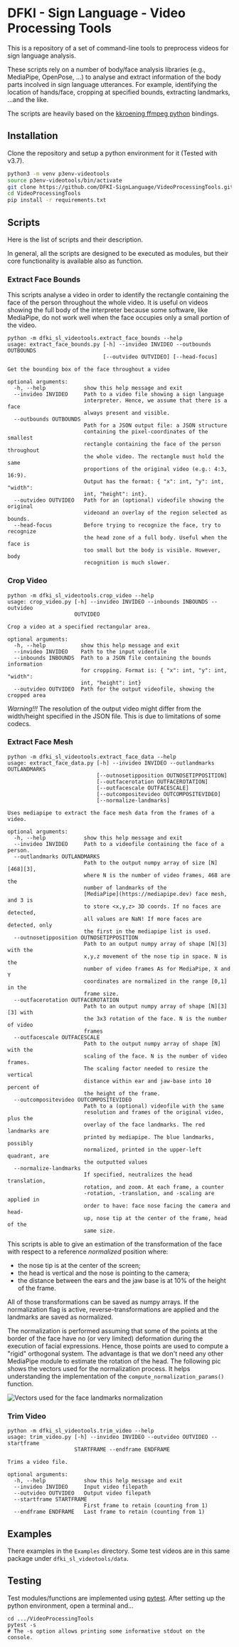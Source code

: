 # DFKI - Sign Language - Video Processing Tools

This is a repository of a set of command-line tools to preprocess videos for sign language analysis.

These scripts rely on a number of body/face analysis libraries (e.g., MediaPipe, OpenPose, ...) to analyse and extract information of the body parts incolved in sign language utterances. For example, identifying the location of hands/face, cropping at specified bounds, extracting landmarks, ...and the like.

The scripts are heavily based on the [kkroening ffmpeg python](https://kkroening.github.io/ffmpeg-python/) bindings.

## Installation

Clone the repository and setup a python environment for it (Tested with v3.7).

```sh
python3 -m venv p3env-videotools
source p3env-videotools/bin/activate
git clone https://github.com/DFKI-SignLanguage/VideoProcessingTools.git
cd VideoProcessingTools
pip install -r requirements.txt
```

## Scripts

Here is the list of scripts and their description.

In general, all the scripts are designed to be executed as modules, but their core functionality is available also as function.

### Extract Face Bounds

This scripts analyse a video in order to identify the rectangle containing the face of the person throughout the whole video.
It is useful on videos showing the full body of the interpreter because some software, like MediaPipe, do not work well when the face occupies only a small portion of the video.

```
python -m dfki_sl_videotools.extract_face_bounds --help
usage: extract_face_bounds.py [-h] --invideo INVIDEO --outbounds OUTBOUNDS
                              [--outvideo OUTVIDEO] [--head-focus]

Get the bounding box of the face throughout a video

optional arguments:
  -h, --help            show this help message and exit
  --invideo INVIDEO     Path to a video file showing a sign language
                        interpreter. Hence, we assume that there is a face
                        always present and visible.
  --outbounds OUTBOUNDS
                        Path for a JSON output file: a JSON structure
                        containing the pixel-coordinates of the smallest
                        rectangle containing the face of the person throughout
                        the whole video. The rectangle must hold the same
                        proportions of the original video (e.g.: 4:3, 16:9).
                        Output has the format: { "x": int, "y": int, "width":
                        int, "height": int}.
  --outvideo OUTVIDEO   Path for an (optional) videofile showing the original
                        videoand an overlay of the region selected as bounds.
  --head-focus          Before trying to recognize the face, try to recognize
                        the head zone of a full body. Useful when the face is
                        too small but the body is visible. However, body
                        recognition is much slower.
```

### Crop Video

```
python -m dfki_sl_videotools.crop_video --help
usage: crop_video.py [-h] --invideo INVIDEO --inbounds INBOUNDS --outvideo
                     OUTVIDEO

Crop a video at a specified rectangular area.

optional arguments:
  -h, --help           show this help message and exit
  --invideo INVIDEO    Path to the input videofile
  --inbounds INBOUNDS  Path to a JSON file containing the bounds information
                       for cropping. Format is: { "x": int, "y": int, "width":
                       int, "height": int}
  --outvideo OUTVIDEO  Path for the output videofile, showing the cropped area
```

_Warning!!!_ The resolution of the output video might differ from the width/height specified in the JSON file. This is due to limitations of some codecs.

### Extract Face Mesh

```
python -m dfki_sl_videotools.extract_face_data --help
usage: extract_face_data.py [-h] --invideo INVIDEO --outlandmarks OUTLANDMARKS
                            [--outnosetipposition OUTNOSETIPPOSITION]
                            [--outfacerotation OUTFACEROTATION]
                            [--outfacescale OUTFACESCALE]
                            [--outcompositevideo OUTCOMPOSITEVIDEO]
                            [--normalize-landmarks]

Uses mediapipe to extract the face mesh data from the frames of a video.

optional arguments:
  -h, --help            show this help message and exit
  --invideo INVIDEO     Path to a videofile containing the face of a person.
  --outlandmarks OUTLANDMARKS
                        Path to the output numpy array of size [N][468][3],
                        where N is the number of video frames, 468 are the
                        number of landmarks of the
                        [MediaPipe](https://mediapipe.dev) face mesh, and 3 is
                        to store <x,y,z> 3D coords. If no faces are detected,
                        all values are NaN! If more faces are detected, only
                        the first in the mediapipe list is used.
  --outnosetipposition OUTNOSETIPPOSITION
                        Path to an output numpy array of shape [N][3] with the
                        x,y,z movement of the nose tip in space. N is the
                        number of video frames As for MediaPipe, X and Y
                        coordinates are normalized in the range [0,1] in the
                        frame size.
  --outfacerotation OUTFACEROTATION
                        Path to an output numpy array of shape [N][3][3] with
                        the 3x3 rotation of the face. N is the number of video
                        frames
  --outfacescale OUTFACESCALE
                        Path to the output numpy array of shape [N] with the
                        scaling of the face. N is the number of video frames.
                        The scaling factor needed to resize the vertical
                        distance within ear and jaw-base into 10 percent of
                        the height of the frame.
  --outcompositevideo OUTCOMPOSITEVIDEO
                        Path to a (optional) videofile with the same
                        resolution and frames of the original video, plus the
                        overlay of the face landmarks. The red landmarks are
                        printed by mediapipe. The blue landmarks, possibly
                        normalized, printed in the upper-left quadrant, are
                        the outputted values
  --normalize-landmarks
                        If specified, neutralizes the head translation,
                        rotation, and zoom. At each frame, a counter
                        -rotation, -translation, and -scaling are applied in
                        order to have: face nose facing the camera and head-
                        up, nose tip at the center of the frame, head of the
                        same size.
```

This scripts is able to give an estimation of the transformation of the face with respect to a reference _normalized_ position where:

* the nose tip is at the center of the screen;
* the head is vertical and the nose is pointing to the camera;
* the distance between the ears and the jaw base is at 10% of the height of the frame.

All of those transformations can be saved as numpy arrays.
If the normalization flag is active, reverse-transformations are applied and the landmarks are saved as normalized.

The normalization is performed assuming that some of the points at the border of the face have no (or very limited) deformation during the execution of facial expressions.
Hence, those points are used to compute a "rigid" orthogonal system. The advantage is that we don't need any other MediaPipe module to estimate the rotation of the head.
The following pic shows the vectors used for the normalization process. It helps understanding the implementation of the `compute_normalization_params()` function.

![Vectors used for the face landmarks normalization](images/face_normalization_notes.png)

### Trim Video

```
python -m dfki_sl_videotools.trim_video --help                                      
usage: trim_video.py [-h] --invideo INVIDEO --outvideo OUTVIDEO --startframe
                     STARTFRAME --endframe ENDFRAME

Trims a video file.

optional arguments:
  -h, --help            show this help message and exit
  --invideo INVIDEO     Input video filepath
  --outvideo OUTVIDEO   Output video filepath
  --startframe STARTFRAME
                        First frame to retain (counting from 1)
  --endframe ENDFRAME   Last frame to retain (counting from 1)
```

## Examples

There examples in the `Examples` directory. Some test videos are in this same package under `dfki_sl_videotools/data`.

## Testing

Test modules/functions are implemented using [pytest](https://docs.pytest.org/).
After setting up the python environment, open a terminal and... 

    cd .../VideoProcessingTools
    pytest -s
    # The -s option allows printing some informative stdout on the console.
